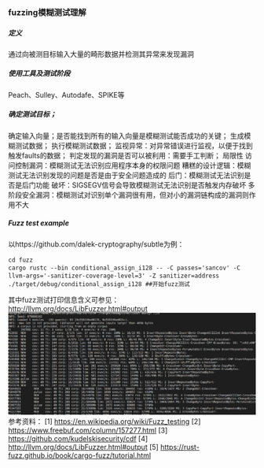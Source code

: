 ### fuzzing模糊测试理解

##### 定义

通过向被测目标输入大量的畸形数据并检测其异常来发现漏洞

##### 使用工具及测试阶段
Peach、Sulley、Autodafe、SPIKE等

##### 确定测试目标；
确定输入向量；是否能找到所有的输入向量是模糊测试能否成功的关键；
生成模糊测试数据；
执行模糊测试数据；
监视异常：对异常错误进行监视，以便于找到触发faults的数据；
判定发现的漏洞是否可以被利用：需要手工判断；
局限性
访问控制漏洞：模糊测试无法识别应用程序本身的权限问题
糟糕的设计逻辑：模糊测试无法识别发现的问题是否是由于安全问题造成的
后门：模糊测试无法识别是否是后门功能
破坏：SIGSEGV信号会导致模糊测试无法识别是否触发内存破坏
多阶段安全漏洞：模糊测试对识别单个漏洞很有用，但对小的漏洞链构成的漏洞则作用不大

##### Fuzz test example
以https://github.com/dalek-cryptography/subtle为例：

```
cd fuzz
cargo rustc --bin conditional_assign_i128 -- -C passes='sancov' -C llvm-args='-sanitizer-coverage-level=3' -Z sanitizer=address
./target/debug/conditional_assign_i128 ##开始fuzz测试
```

其中fuzz测试打印信息含义可参见：http://llvm.org/docs/LibFuzzer.html#output
![](./1.png)
参考资料：
[1] https://en.wikipedia.org/wiki/Fuzz_testing
[2] https://www.freebuf.com/column/157277.html
[3] https://github.com/kudelskisecurity/cdf
[4] http://llvm.org/docs/LibFuzzer.html#output
[5] https://rust-fuzz.github.io/book/cargo-fuzz/tutorial.html

